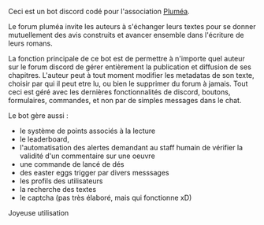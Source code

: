 Ceci est un bot discord codé pour l'association [Pluméa](https://plumea.fr/).

Le forum pluméa invite les auteurs à s'échanger leurs textes pour se donner mutuellement des avis construits et avancer ensemble dans l'écriture de leurs romans.

La fonction principale de ce bot est de permettre à n'importe quel auteur sur le forum discord de gérer entièrement la publication et diffusion de ses chapitres. 
L'auteur peut à tout moment modifier les metadatas de son texte, choisir par qui il peut etre lu, ou bien le supprimer du forum à jamais.
Tout ceci est géré avec les dernières fonctionnalités de discord, boutons, formulaires, commandes, et non par de simples messages dans le chat.

Le bot gère aussi :
- le système de points associés à la lecture
- le leaderboard,
- l'automatisation des alertes demandant au staff humain de vérifier la validité d'un commentaire sur une oeuvre
- une commande de lancé de dés
- des easter eggs trigger par divers messsages
- les profils des utilisateurs
- la recherche des textes
- le captcha (pas très élaboré, mais qui fonctionne xD)

Joyeuse utilisation
